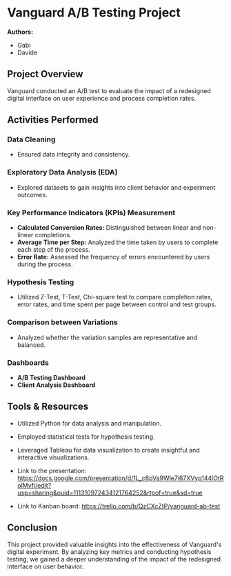 # Vanguard A/B Testing Project

**Authors:**  
- Gabi  
- Davide

## Project Overview
Vanguard conducted an A/B test to evaluate the impact of a redesigned digital interface on user experience and process completion rates.

## Activities Performed

### Data Cleaning
- Ensured data integrity and consistency.

### Exploratory Data Analysis (EDA)
- Explored datasets to gain insights into client behavior and experiment outcomes.

### Key Performance Indicators (KPIs) Measurement
- **Calculated Conversion Rates:** Distinguished between linear and non-linear completions.
- **Average Time per Step:** Analyzed the time taken by users to complete each step of the process.
- **Error Rate:** Assessed the frequency of errors encountered by users during the process.

### Hypothesis Testing
- Utilized Z-Test, T-Test, Chi-square test to compare completion rates, error rates, and time spent per page between control and test groups.

### Comparison between Variations
- Analyzed whether the variation samples are representative and balanced.

### Dashboards
- **A/B Testing Dashboard**
- **Client Analysis Dashboard**



## Tools & Resources
- Utilized Python for data analysis and manipulation.
- Employed statistical tests for hypothesis testing.
- Leveraged Tableau for data visualization to create insightful and interactive visualizations.

- Link to the presentation: https://docs.google.com/presentation/d/1L_c6pVa9Wle7i67XVyp144lOtRolMvfj/edit?usp=sharing&ouid=111310972434121764252&rtpof=true&sd=true
- Link to Kanban board: https://trello.com/b/QzCXcZtP/vanguard-ab-test

## Conclusion
This project provided valuable insights into the effectiveness of Vanguard's digital experiment. By analyzing key metrics and conducting hypothesis testing, we gained a deeper understanding of the impact of the redesigned interface on user behavior.
